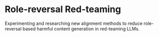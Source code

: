 # Role-reversal Red-teaming
Experimenting and researching new alignment methods to reduce role-reversal based harmful content generation in red-teaming LLMs. 
